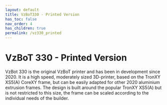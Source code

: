 ```yaml
---
layout: default
title: VzBoT330 - Printed Version
has_toc: false
nav_order: 4
has_children: true
permalink: /vz330_printed
---
```


# VzBoT 330 - Printed Version

VzBot 330 is the original VzBoT printer and has been in development since 2020. It is a high
speed, moderately sized 3D-printer, based on the TronXY XS5(A) CoreXY frame, but can be
easily adapted for other 2020 aluminium extrusion frames. The design is built around the
popular TronXY XS5(A) but is not restricted to this size, the frame can be scaled
according to the individual needs of the builder.
